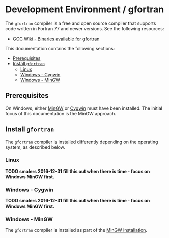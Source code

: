 # Development Environment / gfortran

The `gfortran` compiler is a free and open source compiler that supports code written in Fortran 77 and newer versions.
See the following resources:

* [GCC Wiki - Binaries available for gfortran](https://gcc.gnu.org/wiki/GFortranBinaries)

This documentation contains the following sections:

* [Prerequisites](#prerequisites)
* [Install `gfortran`](#install-gfortran)
	+ [Linux](#linux)
	+ [Windows - Cygwin](#windows-cygwin)
	+ [Windows - MinGW](#windows-mingw)

## Prerequisites

On Windows, either [MinGW](machine#install-mingw-native-windows-32-bit) or [Cygwin](machine#install-cygwin) must have been installed.
The initial focus of this documentation is the MinGW approach.

## Install `gfortran`

The `gfortran` compiler is installed differently depending on the operating system, as described below.

### Linux

**TODO smalers 2016-12-31 fill this out when there is time - focus on Windows MinGW first.**

### Windows - Cygwin

**TODO smalers 2016-12-31 fill this out when there is time - focus on Windows MinGW first.**

### Windows - MinGW

The `gfortran` compiler is installed as part of the [MinGW installation](machine#install-mingw).
